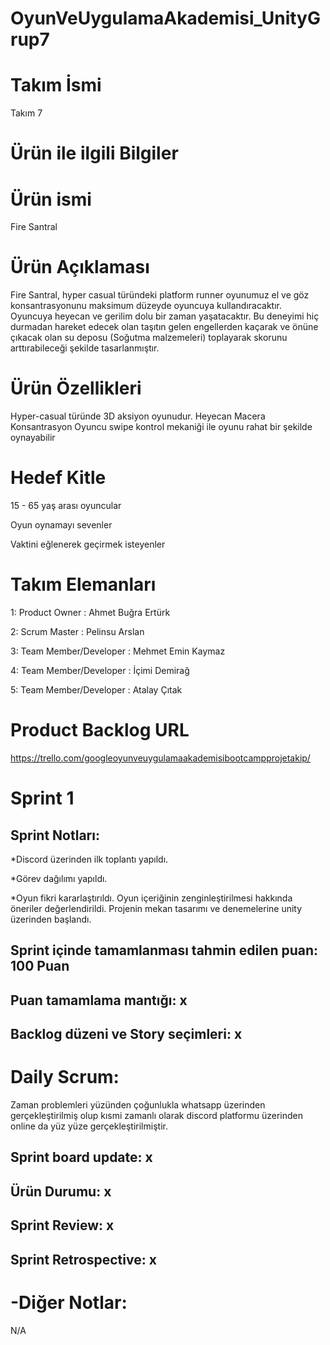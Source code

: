 # OyunVeUygulamaAkademisi_UnityGrup7
# Takım İsmi
Takım 7
# Ürün ile ilgili Bilgiler

# Ürün ismi
Fire Santral
# Ürün Açıklaması
Fire Santral, hyper casual türündeki platform runner oyunumuz el ve göz konsantrasyonunu maksimum düzeyde oyuncuya kullandıracaktır. Oyuncuya heyecan ve gerilim dolu bir zaman yaşatacaktır. Bu deneyimi hiç durmadan hareket edecek olan taşıtın gelen engellerden kaçarak ve önüne çıkacak olan su deposu (Soğutma malzemeleri) toplayarak skorunu arttırabileceği şekilde tasarlanmıştır.
# Ürün Özellikleri
Hyper-casual türünde 3D aksiyon oyunudur. 
Heyecan
Macera
Konsantrasyon
Oyuncu swipe kontrol mekaniği ile oyunu rahat bir şekilde oynayabilir

# Hedef Kitle
15 - 65 yaş arası oyuncular

Oyun oynamayı sevenler

Vaktini eğlenerek geçirmek isteyenler


# Takım Elemanları
1: Product Owner : Ahmet Buğra Ertürk

2: Scrum Master : Pelinsu Arslan

3: Team Member/Developer : Mehmet Emin Kaymaz

4: Team Member/Developer : İçimi Demirağ

5: Team Member/Developer : Atalay Çıtak


# Product Backlog URL
https://trello.com/googleoyunveuygulamaakademisibootcampprojetakip/

 # Sprint 1
## Sprint Notları: 

*Discord üzerinden ilk toplantı yapıldı.

*Görev dağılımı yapıldı. 

*Oyun fikri kararlaştırıldı. Oyun içeriğinin zenginleştirilmesi hakkında öneriler değerlendirildi. Projenin mekan tasarımı ve denemelerine unity üzerinden başlandı.

## Sprint içinde tamamlanması tahmin edilen puan: 100 Puan


## Puan tamamlama mantığı: x

## Backlog düzeni ve Story seçimleri: x

# Daily Scrum: 
Zaman problemleri yüzünden çoğunlukla whatsapp üzerinden gerçekleştirilmiş olup kısmi zamanlı olarak discord platformu üzerinden online da yüz yüze gerçekleştirilmiştir.

## Sprint board update: x

## Ürün Durumu: x

## Sprint Review: x

## Sprint Retrospective: x

# -Diğer Notlar:

N/A
